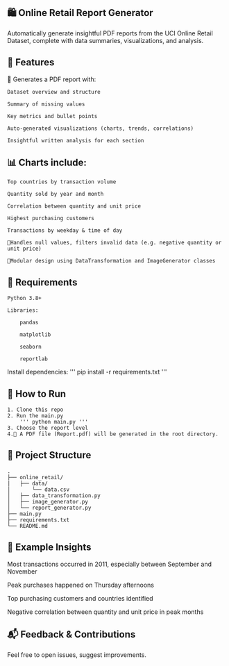 ## 🛍️ Online Retail Report Generator

Automatically generate insightful PDF reports from the UCI Online Retail Dataset, complete with data summaries, visualizations, and analysis.

## 📌 Features

📄 Generates a PDF report with:

    Dataset overview and structure

    Summary of missing values

    Key metrics and bullet points

    Auto-generated visualizations (charts, trends, correlations)

    Insightful written analysis for each section

## 📊 Charts include:

    Top countries by transaction volume

    Quantity sold by year and month

    Correlation between quantity and unit price

    Highest purchasing customers

    Transactions by weekday & time of day

    🧼Handles null values, filters invalid data (e.g. negative quantity or unit price)

    🧠Modular design using DataTransformation and ImageGenerator classes

## 🔧 Requirements

    Python 3.8+

    Libraries:

        pandas

        matplotlib

        seaborn

        reportlab

Install dependencies:
''' pip install -r requirements.txt '''

## 🚀 How to Run

    1. Clone this repo
    2. Run the main.py 
        ''' python main.py '''
    3. Choose the report level
    4.🎉 A PDF file (Report.pdf) will be generated in the root directory.

## 📁 Project Structure
    .
    ├── online_retail/
    |   ├── data/
    │       └── data.csv
    │   ├── data_transformation.py
    │   ├── image_generator.py
    │   └── report_generator.py
    ├── main.py
    ├── requirements.txt
    └── README.md

## 📌 Example Insights

Most transactions occurred in 2011, especially between September and November

Peak purchases happened on Thursday afternoons

Top purchasing customers and countries identified

Negative correlation between quantity and unit price in peak months

## 📬 Feedback & Contributions

Feel free to open issues, suggest improvements.